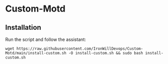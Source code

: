 # Custom-Motd
## Installation
Run the script and follow the assistant:

`wget https://raw.githubusercontent.com/IronWillDevops/Custom-Motd/main/install-custom.sh -O install-custom.sh && sudo bash install-custom.sh`
